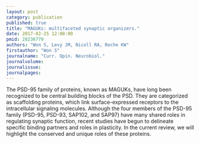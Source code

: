 ```yaml
---
layout: post
category: publication
published: true
title: "MAGUKs: multifaceted synaptic organizers."
date: 2017-02-25 12:00:00
pmid: 28236779
authors: "Won S, Levy JM, Nicoll RA, Roche KW"
firstauthor: "Won S"
journalname: "Curr. Opin. Neurobiol."
journalvolume: 
journalissue: 
journalpages: 
---
```


The PSD-95 family of proteins, known as MAGUKs, have long been recognized to be central building blocks of the PSD. They are categorized as scaffolding proteins, which link surface-expressed receptors to the intracellular signaling molecules. Although the four members of the PSD-95 family (PSD-95, PSD-93, SAP102, and SAP97) have many shared roles in regulating synaptic function, recent studies have begun to delineate specific binding partners and roles in plasticity. In the current review, we will highlight the conserved and unique roles of these proteins.

